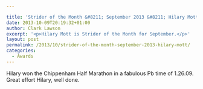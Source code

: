 ```yaml
---

title: 'Strider of the Month &#8211; September 2013 &#8211; Hilary Mott'
date: 2013-10-09T20:19:32+01:00
author: Clark Lawson
excerpt: '<p>Hilary Mott is Strider of the Month for September.</p>'
layout: post
permalink: /2013/10/strider-of-the-month-september-2013-hilary-mott/
categories:
  - Awards
---
```

Hilary won the Chippenham Half Marathon in a fabulous Pb time of 1.26.09. Great effort Hilary, well done.